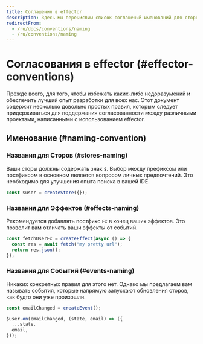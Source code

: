 ```yaml
---
title: Соглашения в effector
description: Здесь мы перечислим список соглашений именований для сторов, событий и эффектов и другое
redirectFrom:
  - /ru/docs/conventions/naming
  - /ru/conventions/naming
---
```


# Согласования в effector (#effector-conventions)

Прежде всего, для того, чтобы избежать каких-либо недоразумений и обеспечить лучший опыт разработки для всех нас. Этот документ содержит несколько довольно простых правил, которым следует придерживаться для поддержания согласованности между различными проектами, написанными с использованием effector.

## Именование (#naming-convention)

### Названия для Сторов (#stores-naming)

Ваши сторы должны содержать знак `$`. Выбор между префиксом или постфиксом в основном является вопросом личных предпочтений. Это необходимо для улучшения опыта поиска в вашей IDE.

```js
const $user = createStore({});
```

### Названия для Эффектов (#effects-naming)

Рекомендуется добавлять постфикс `Fx` в конец ваших эффектов. Это позволит вам отличать ваши эффекты от событий.

```js
const fetchUserFx = createEffect(async () => {
  const res = await fetch("my pretty url");
  return res.json();
});
```

### Названия для Событий (#events-naming)

Никаких конкретных правил для этого нет. Однако мы предлагаем вам называть события, которые напрямую запускают обновления сторов, как будто они уже произошли.

```js
const emailChanged = createEvent();

$user.on(emailChanged, (state, email) => ({
  ...state,
  email,
}));
```
